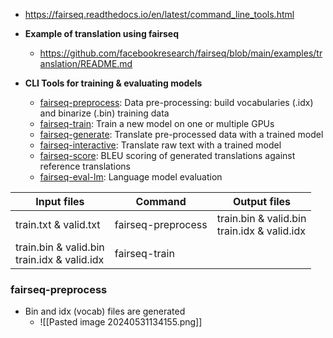 - https://fairseq.readthedocs.io/en/latest/command_line_tools.html
- **Example of translation using fairseq**
	- https://github.com/facebookresearch/fairseq/blob/main/examples/translation/README.md

- **CLI Tools for training & evaluating models**
	- [fairseq-preprocess](https://fairseq.readthedocs.io/en/latest/command_line_tools.html#fairseq-preprocess): Data pre-processing: build vocabularies (.idx) and binarize (.bin) training data
	- [fairseq-train](https://fairseq.readthedocs.io/en/latest/command_line_tools.html#fairseq-train): Train a new model on one or multiple GPUs
	- [fairseq-generate](https://fairseq.readthedocs.io/en/latest/command_line_tools.html#fairseq-generate): Translate pre-processed data with a trained model
	- [fairseq-interactive](https://fairseq.readthedocs.io/en/latest/command_line_tools.html#fairseq-interactive): Translate raw text with a trained model
	- [fairseq-score](https://fairseq.readthedocs.io/en/latest/command_line_tools.html#fairseq-score): BLEU scoring of generated translations against reference translations
	- [fairseq-eval-lm](https://fairseq.readthedocs.io/en/latest/command_line_tools.html#fairseq-eval-lm): Language model evaluation

| Input files                                    | Command            | Output files                                   |
| ---------------------------------------------- | ------------------ | ---------------------------------------------- |
| train.txt & valid.txt                          | fairseq-preprocess | train.bin & valid.bin<br>train.idx & valid.idx |
| train.bin & valid.bin<br>train.idx & valid.idx | fairseq-train      |                                                |
### fairseq-preprocess
- Bin and idx (vocab) files are generated 
	- ![[Pasted image 20240531134155.png]]